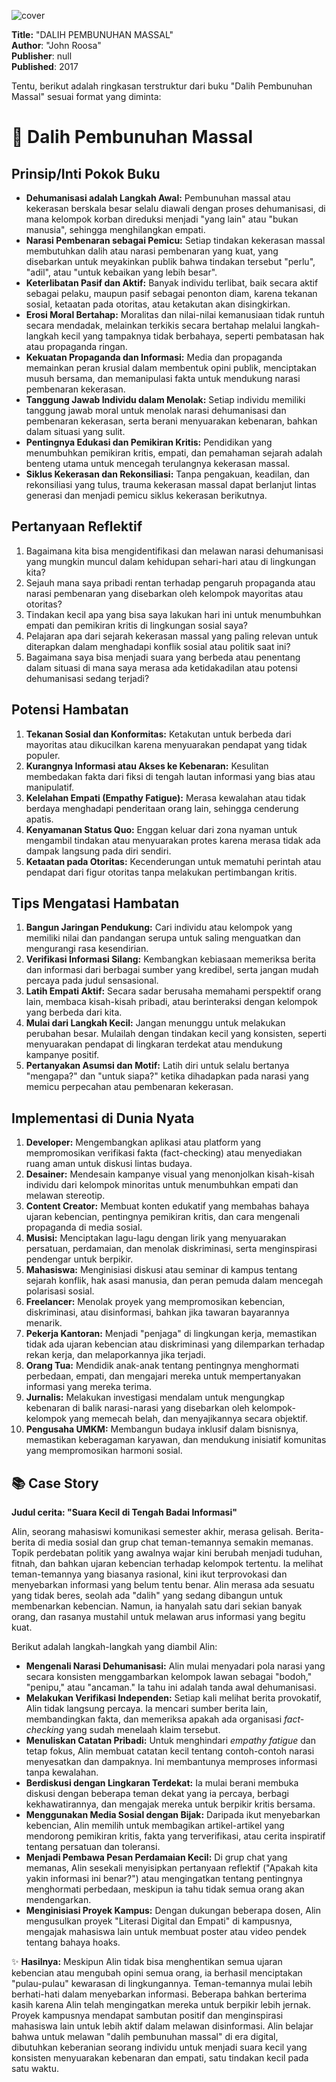 
![cover](https://dummyimage.com/60x80/ffd9ff/7375ab.jpg)



**Title:** "DALIH PEMBUNUHAN MASSAL"  
**Author**: "John Roosa"  
**Publisher**: null  
**Published**: 2017  

Tentu, berikut adalah ringkasan terstruktur dari buku "Dalih Pembunuhan Massal" sesuai format yang diminta:

# 📖 Dalih Pembunuhan Massal

## Prinsip/Inti Pokok Buku
- **Dehumanisasi adalah Langkah Awal:** Pembunuhan massal atau kekerasan berskala besar selalu diawali dengan proses dehumanisasi, di mana kelompok korban direduksi menjadi "yang lain" atau "bukan manusia", sehingga menghilangkan empati.
- **Narasi Pembenaran sebagai Pemicu:** Setiap tindakan kekerasan massal membutuhkan dalih atau narasi pembenaran yang kuat, yang disebarkan untuk meyakinkan publik bahwa tindakan tersebut "perlu", "adil", atau "untuk kebaikan yang lebih besar".
- **Keterlibatan Pasif dan Aktif:** Banyak individu terlibat, baik secara aktif sebagai pelaku, maupun pasif sebagai penonton diam, karena tekanan sosial, ketaatan pada otoritas, atau ketakutan akan disingkirkan.
- **Erosi Moral Bertahap:** Moralitas dan nilai-nilai kemanusiaan tidak runtuh secara mendadak, melainkan terkikis secara bertahap melalui langkah-langkah kecil yang tampaknya tidak berbahaya, seperti pembatasan hak atau propaganda ringan.
- **Kekuatan Propaganda dan Informasi:** Media dan propaganda memainkan peran krusial dalam membentuk opini publik, menciptakan musuh bersama, dan memanipulasi fakta untuk mendukung narasi pembenaran kekerasan.
- **Tanggung Jawab Individu dalam Menolak:** Setiap individu memiliki tanggung jawab moral untuk menolak narasi dehumanisasi dan pembenaran kekerasan, serta berani menyuarakan kebenaran, bahkan dalam situasi yang sulit.
- **Pentingnya Edukasi dan Pemikiran Kritis:** Pendidikan yang menumbuhkan pemikiran kritis, empati, dan pemahaman sejarah adalah benteng utama untuk mencegah terulangnya kekerasan massal.
- **Siklus Kekerasan dan Rekonsiliasi:** Tanpa pengakuan, keadilan, dan rekonsiliasi yang tulus, trauma kekerasan massal dapat berlanjut lintas generasi dan menjadi pemicu siklus kekerasan berikutnya.

## Pertanyaan Reflektif
1.  Bagaimana kita bisa mengidentifikasi dan melawan narasi dehumanisasi yang mungkin muncul dalam kehidupan sehari-hari atau di lingkungan kita?
2.  Sejauh mana saya pribadi rentan terhadap pengaruh propaganda atau narasi pembenaran yang disebarkan oleh kelompok mayoritas atau otoritas?
3.  Tindakan kecil apa yang bisa saya lakukan hari ini untuk menumbuhkan empati dan pemikiran kritis di lingkungan sosial saya?
4.  Pelajaran apa dari sejarah kekerasan massal yang paling relevan untuk diterapkan dalam menghadapi konflik sosial atau politik saat ini?
5.  Bagaimana saya bisa menjadi suara yang berbeda atau penentang dalam situasi di mana saya merasa ada ketidakadilan atau potensi dehumanisasi sedang terjadi?

## Potensi Hambatan
1.  **Tekanan Sosial dan Konformitas:** Ketakutan untuk berbeda dari mayoritas atau dikucilkan karena menyuarakan pendapat yang tidak populer.
2.  **Kurangnya Informasi atau Akses ke Kebenaran:** Kesulitan membedakan fakta dari fiksi di tengah lautan informasi yang bias atau manipulatif.
3.  **Kelelahan Empati (Empathy Fatigue):** Merasa kewalahan atau tidak berdaya menghadapi penderitaan orang lain, sehingga cenderung apatis.
4.  **Kenyamanan Status Quo:** Enggan keluar dari zona nyaman untuk mengambil tindakan atau menyuarakan protes karena merasa tidak ada dampak langsung pada diri sendiri.
5.  **Ketaatan pada Otoritas:** Kecenderungan untuk mematuhi perintah atau pendapat dari figur otoritas tanpa melakukan pertimbangan kritis.

## Tips Mengatasi Hambatan
1.  **Bangun Jaringan Pendukung:** Cari individu atau kelompok yang memiliki nilai dan pandangan serupa untuk saling menguatkan dan mengurangi rasa kesendirian.
2.  **Verifikasi Informasi Silang:** Kembangkan kebiasaan memeriksa berita dan informasi dari berbagai sumber yang kredibel, serta jangan mudah percaya pada judul sensasional.
3.  **Latih Empati Aktif:** Secara sadar berusaha memahami perspektif orang lain, membaca kisah-kisah pribadi, atau berinteraksi dengan kelompok yang berbeda dari kita.
4.  **Mulai dari Langkah Kecil:** Jangan menunggu untuk melakukan perubahan besar. Mulailah dengan tindakan kecil yang konsisten, seperti menyuarakan pendapat di lingkaran terdekat atau mendukung kampanye positif.
5.  **Pertanyakan Asumsi dan Motif:** Latih diri untuk selalu bertanya "mengapa?" dan "untuk siapa?" ketika dihadapkan pada narasi yang memicu perpecahan atau pembenaran kekerasan.

## Implementasi di Dunia Nyata
1.  **Developer:** Mengembangkan aplikasi atau platform yang mempromosikan verifikasi fakta (fact-checking) atau menyediakan ruang aman untuk diskusi lintas budaya.
2.  **Desainer:** Mendesain kampanye visual yang menonjolkan kisah-kisah individu dari kelompok minoritas untuk menumbuhkan empati dan melawan stereotip.
3.  **Content Creator:** Membuat konten edukatif yang membahas bahaya ujaran kebencian, pentingnya pemikiran kritis, dan cara mengenali propaganda di media sosial.
4.  **Musisi:** Menciptakan lagu-lagu dengan lirik yang menyuarakan persatuan, perdamaian, dan menolak diskriminasi, serta menginspirasi pendengar untuk berpikir.
5.  **Mahasiswa:** Menginisiasi diskusi atau seminar di kampus tentang sejarah konflik, hak asasi manusia, dan peran pemuda dalam mencegah polarisasi sosial.
6.  **Freelancer:** Menolak proyek yang mempromosikan kebencian, diskriminasi, atau disinformasi, bahkan jika tawaran bayarannya menarik.
7.  **Pekerja Kantoran:** Menjadi "penjaga" di lingkungan kerja, memastikan tidak ada ujaran kebencian atau diskriminasi yang dilemparkan terhadap rekan kerja, dan melaporkannya jika terjadi.
8.  **Orang Tua:** Mendidik anak-anak tentang pentingnya menghormati perbedaan, empati, dan mengajari mereka untuk mempertanyakan informasi yang mereka terima.
9.  **Jurnalis:** Melakukan investigasi mendalam untuk mengungkap kebenaran di balik narasi-narasi yang disebarkan oleh kelompok-kelompok yang memecah belah, dan menyajikannya secara objektif.
10. **Pengusaha UMKM:** Membangun budaya inklusif dalam bisnisnya, memastikan keberagaman karyawan, dan mendukung inisiatif komunitas yang mempromosikan harmoni sosial.

## 📚 Case Story
**Judul cerita: "Suara Kecil di Tengah Badai Informasi"**

Alin, seorang mahasiswi komunikasi semester akhir, merasa gelisah. Berita-berita di media sosial dan grup chat teman-temannya semakin memanas. Topik perdebatan politik yang awalnya wajar kini berubah menjadi tuduhan, fitnah, dan bahkan ujaran kebencian terhadap kelompok tertentu. Ia melihat teman-temannya yang biasanya rasional, kini ikut terprovokasi dan menyebarkan informasi yang belum tentu benar. Alin merasa ada sesuatu yang tidak beres, seolah ada "dalih" yang sedang dibangun untuk membenarkan kebencian. Namun, ia hanyalah satu dari sekian banyak orang, dan rasanya mustahil untuk melawan arus informasi yang begitu kuat.

Berikut adalah langkah-langkah yang diambil Alin:

-   **Mengenali Narasi Dehumanisasi:** Alin mulai menyadari pola narasi yang secara konsisten menggambarkan kelompok lawan sebagai "bodoh," "penipu," atau "ancaman." Ia tahu ini adalah tanda awal dehumanisasi.
-   **Melakukan Verifikasi Independen:** Setiap kali melihat berita provokatif, Alin tidak langsung percaya. Ia mencari sumber berita lain, membandingkan fakta, dan memeriksa apakah ada organisasi *fact-checking* yang sudah menelaah klaim tersebut.
-   **Menuliskan Catatan Pribadi:** Untuk menghindari *empathy fatigue* dan tetap fokus, Alin membuat catatan kecil tentang contoh-contoh narasi menyesatkan dan dampaknya. Ini membantunya memproses informasi tanpa kewalahan.
-   **Berdiskusi dengan Lingkaran Terdekat:** Ia mulai berani membuka diskusi dengan beberapa teman dekat yang ia percaya, berbagi kekhawatirannya, dan mengajak mereka untuk berpikir kritis bersama.
-   **Menggunakan Media Sosial dengan Bijak:** Daripada ikut menyebarkan kebencian, Alin memilih untuk membagikan artikel-artikel yang mendorong pemikiran kritis, fakta yang terverifikasi, atau cerita inspiratif tentang persatuan dan toleransi.
-   **Menjadi Pembawa Pesan Perdamaian Kecil:** Di grup chat yang memanas, Alin sesekali menyisipkan pertanyaan reflektif ("Apakah kita yakin informasi ini benar?") atau mengingatkan tentang pentingnya menghormati perbedaan, meskipun ia tahu tidak semua orang akan mendengarkan.
-   **Menginisiasi Proyek Kampus:** Dengan dukungan beberapa dosen, Alin mengusulkan proyek "Literasi Digital dan Empati" di kampusnya, mengajak mahasiswa lain untuk membuat poster atau video pendek tentang bahaya hoaks.

✨ **Hasilnya:** Meskipun Alin tidak bisa menghentikan semua ujaran kebencian atau mengubah opini semua orang, ia berhasil menciptakan "pulau-pulau" kewarasan di lingkungannya. Teman-temannya mulai lebih berhati-hati dalam menyebarkan informasi. Beberapa bahkan berterima kasih karena Alin telah mengingatkan mereka untuk berpikir lebih jernak. Proyek kampusnya mendapat sambutan positif dan menginspirasi mahasiswa lain untuk lebih aktif dalam melawan disinformasi. Alin belajar bahwa untuk melawan "dalih pembunuhan massal" di era digital, dibutuhkan keberanian seorang individu untuk menjadi suara kecil yang konsisten menyuarakan kebenaran dan empati, satu tindakan kecil pada satu waktu.
